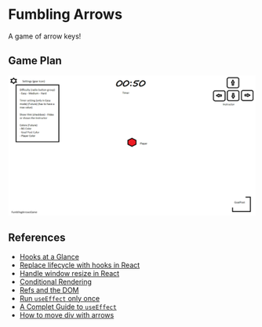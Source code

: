 # Fumbling Arrows

A game of arrow keys!

## Game Plan

<img src="Fumbling-Arrows_GamePlan.png"
     alt="Game Plan" />

## References

* [Hooks at a Glance](https://reactjs.org/docs/hooks-overview.html)
* [Replace lifecycle with hooks in React](https://dev.to/trentyang/replace-lifecycle-with-hooks-in-react-3d4n)
* [Handle window resize in React](https://www.hawatel.com/blog/handle-window-resize-in-react/)
* [Conditional Rendering](https://www.robinwieruch.de/conditional-rendering-react/)
* [Refs and the DOM](https://reactjs.org/docs/refs-and-the-dom.html)
* [Run `useEffect` only once](https://stackoverflow.com/questions/53120972/how-to-call-loading-function-with-react-useeffect-only-once)
* [A Complet Guide to `useEffect`](https://overreacted.io/a-complete-guide-to-useeffect/)
* [How to move div with arrows](https://stackoverflow.com/questions/4950575/how-to-move-a-div-with-arrow-keys)
